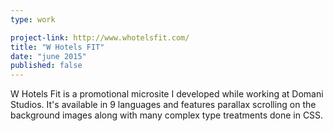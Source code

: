```yaml
---
type: work

project-link: http://www.whotelsfit.com/
title: "W Hotels FIT"
date: "june 2015"
published: false
---
```


W Hotels Fit is a promotional microsite I developed while working at Domani Studios. It's available in 9 languages and features parallax scrolling on the background images along with many complex type treatments done in CSS.
